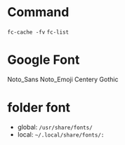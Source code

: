 # Command
`fc-cache -fv`
`fc-list`
 

# Google Font
Noto_Sans
Noto_Emoji
Centery Gothic



# folder font
 - global:  `/usr/share/fonts/`
 - local: `~/.local/share/fonts/:`


